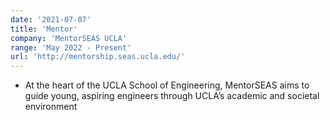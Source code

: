 ```yaml
---
date: '2021-07-07'
title: 'Mentor'
company: 'MentorSEAS UCLA'
range: 'May 2022 - Present'
url: 'http://mentorship.seas.ucla.edu/'
---
```


- At the heart of the UCLA School of Engineering, MentorSEAS aims to guide young, aspiring engineers through UCLA’s academic and societal environment